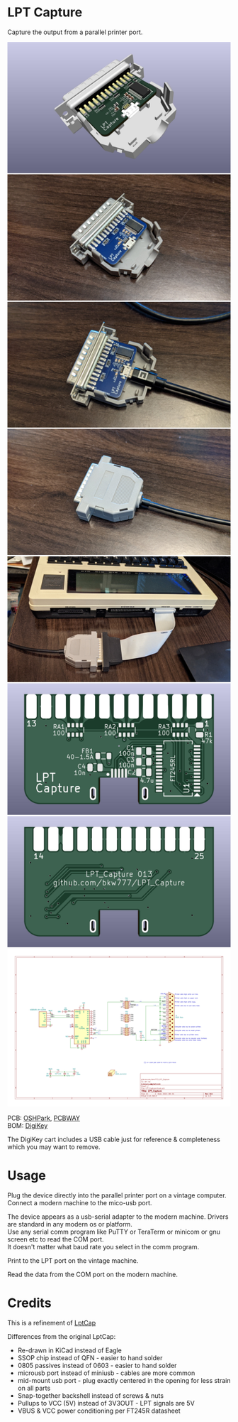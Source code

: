 # LPT Capture
Capture the output from a parallel printer port.

![](PCB/out/LPT_Capture.jpg)
![](LPT_Capture.1.jpg)
![](LPT_Capture.2.jpg)
![](LPT_Capture.3.jpg)
![](LPT_Capture.4.jpg)
![](PCB/out/LPT_Capture.top.jpg)
![](PCB/out/LPT_Capture.bottom.jpg)
![](PCB/out/LPT_Capture.svg)

PCB: [OSHPark](https://oshpark.com/shared_projects/DqbtiuyI), [PCBWAY](https://www.pcbway.com/project/shareproject/LPT_Capture.html)  
BOM: [DigiKey](https://www.digikey.com/short/p8p4nv40)

The DigiKey cart includes a USB cable just for reference & completeness which you may want to remove.

# Usage
Plug the device directly into the parallel printer port on a vintage computer.  
Connect a modern machine to the mico-usb port.  

The device appears as a usb-serial adapter to the modern machine. Drivers are standard in any modern os or platform.  
Use any serial comm program like PuTTY or TeraTerm or minicom or gnu screen etc to read the COM port.  
It doesn't matter what baud rate you select in the comm program.  

Print to the LPT port on the vintage machine.

Read the data from the COM port on the modern machine.

# Credits
This is a refinement of [LptCap](https://www-user.tu-chemnitz.de/~heha/basteln/PC/LptCap/index.en.htm)

Differences from the original LptCap:  
* Re-drawn in KiCad instead of Eagle
* SSOP chip instead of QFN - easier to hand solder
* 0805 passives instead of 0603 - easier to hand solder
* microusb port instead of miniusb - cables are more common
* mid-mount usb port - plug exactly centered in the opening for less strain on all parts
* Snap-together backshell instead of screws & nuts
* Pullups to VCC (5V) instead of 3V3OUT - LPT signals are 5V
* VBUS & VCC power conditioning per FT245R datasheet
